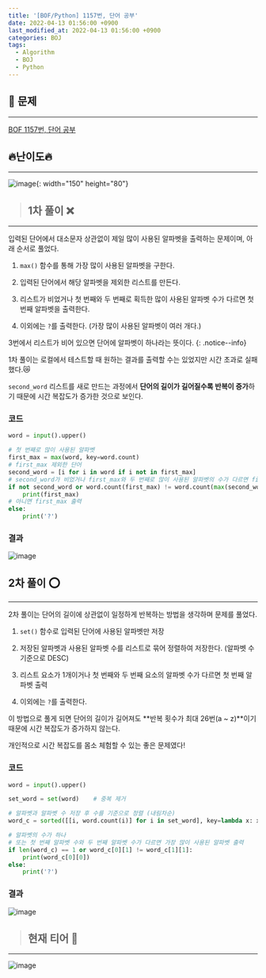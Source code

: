 ```yaml
---
title: '[BOF/Python] 1157번, 단어 공부'
date: 2022-04-13 01:56:00 +0900
last_modified_at: 2022-04-13 01:56:00 +0900
categories: BOJ
tags:
  - Algorithm
  - BOJ
  - Python
---
```


## 📜 문제

---

[<i class='fa-solid fa-link'></i>BOF 1157번, 단어 공부](https://www.acmicpc.net/problem/1157)

## 🔥난이도🔥

---

![image](https://user-images.githubusercontent.com/100672617/162981548-574ca8a7-8358-4492-8bd9-a087cfd21aa3.png){: width="150" height="80"}

>## 1차 풀이 ❌

---

입력된 단어에서 대소문자 상관없이 제일 많이 사용된 알파벳을 출력하는 문제이며, 아래 순서로 풀었다.

1. `max()` 함수를 통해 가장 많이 사용된 알파벳을 구한다.

2. 입력된 단어에서 해당 알파벳을 제외한 리스트를 만든다.

3. 리스트가 비었거나 첫 번째와 두 번째로 획득한 많이 사용된 알파벳 수가 다르면 첫 번째 알파벳을 출력한다.

4. 이외에는 `?`를 출력한다. (가장 많이 사용된 알파벳이 여러 개다.)

3번에서 리스트가 비어 있으면 단어에 알파벳이 하나라는 뜻이다.
{: .notice--info}

1차 풀이는 로컬에서 테스트할 때 원하는 결과를 출력할 수는 있었지만 시간 초과로 실패했다.😿

`second_word` 리스트를 새로 만드는 과정에서 **단어의 길이가 길어질수록 반복이 증가**하기 때문에 시간 복잡도가 증가한 것으로 보인다.

### 코드

```python
word = input().upper()

# 첫 번째로 많이 사용된 알파벳
first_max = max(word, key=word.count)
# first_max 제외한 단어
second_word = [i for i in word if i not in first_max]
# second_word가 비었거나 first_max와 두 번째로 많이 사용된 알파벳의 수가 다르면 first_max 출력
if not second_word or word.count(first_max) != word.count(max(second_word, key=second_word.count)):
    print(first_max)
# 아니면 first_max 출력
else:
    print('?')
```

### 결과

![image](https://user-images.githubusercontent.com/100672617/163004168-8256b1da-5a43-4095-8b34-8f908b96bafc.png)

## 2차 풀이 ⭕

---

2차 풀이는 단어의 길이에 상관없이 일정하게 반복하는 방법을 생각하며 문제를 풀었다.

1. `set()` 함수로 입력된 단어에 사용된 알파벳만 저장

2. 저장된 알파벳과 사용된 알파벳 수를 리스트로 묶어 정렬하여 저장한다. (알파벳 수 기준으로 DESC)

3. 리스트 요소가 1개이거나 첫 번째와 두 번째 요소의 알파벳 수가 다르면 첫 번째 알파벳 출력

4. 이외에는 `?`를 출력한다.

이 방법으로 풀게 되면 단어의 길이가 길어져도 **반복 횟수가 최대 26번(a ~ z)**이기 때문에 시간 복잡도가 증가하지 않는다.

개인적으로 시간 복잡도를 몸소 체험할 수 있는 좋은 문제였다!

### 코드

```python
word = input().upper()

set_word = set(word)    # 중복 제거

# 알파벳과 알파벳 수 저장 후 수를 기준으로 정렬 (내림차순)
word_c = sorted([[i, word.count(i)] for i in set_word], key=lambda x: x[1], reverse=True)

# 알파벳의 수가 하나
# 또는 첫 번째 알파벳 수와 두 번째 알파벳 수가 다르면 가장 많이 사용된 알파벳 출력
if len(word_c) == 1 or word_c[0][1] != word_c[1][1]:
    print(word_c[0][0])
else:
    print('?')
```

### 결과

![image](https://user-images.githubusercontent.com/100672617/163010165-372f3cba-7874-459f-94b3-79b155b44565.png)

>## 현재 티어 🥈

---

![image](https://user-images.githubusercontent.com/100672617/162981350-6dc8317c-17a1-49c1-a211-51be79b6dce2.png)